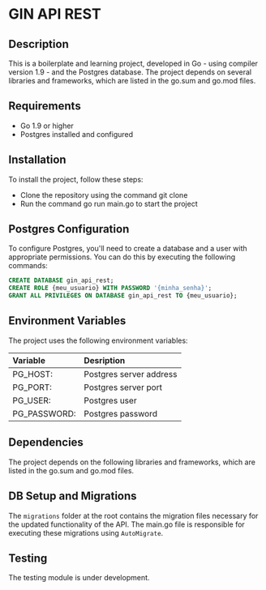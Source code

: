 # GIN API REST

## Description
This is a boilerplate and learning project, developed in Go - using compiler version 1.9 - and the Postgres database. The project depends on several libraries and frameworks, which are listed in the go.sum and go.mod files.

## Requirements
- Go 1.9 or higher
- Postgres installed and configured

## Installation
To install the project, follow these steps:

- Clone the repository using the command git clone <repository URL>
- Run the command go run main.go to start the project

## Postgres Configuration
To configure Postgres, you'll need to create a database and a user with appropriate permissions. You can do this by executing the following commands:

```sql
CREATE DATABASE gin_api_rest;
CREATE ROLE {meu_usuario} WITH PASSWORD '{minha_senha}';
GRANT ALL PRIVILEGES ON DATABASE gin_api_rest TO {meu_usuario};
```

## Environment Variables
The project uses the following environment variables:

| Variable      | Desription                        |
|:--------------|:----------------------------------|
| PG_HOST:      | Postgres server address           |
| PG_PORT:      | Postgres server port              |
| PG_USER:      | Postgres user                     |
| PG_PASSWORD:  | Postgres password                 |


## Dependencies
The project depends on the following libraries and frameworks, which are listed in the go.sum and go.mod files.

## DB Setup and Migrations
The `migrations` folder at the root contains the migration files necessary for the updated functionality of the API. The main.go file is responsible for executing these migrations using `AutoMigrate`.

## Testing
The testing module is under development.